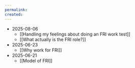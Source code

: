 ```yaml
---
permalink: 
created:
---
```

- 2025-08-06
	- [[Handling my feelings about doing an FRI work test]]
	- [[What actually is the FRI role?]]
- 2025-06-23 
	- [[Why work for FRI]]
- 2025-06-21
	- [[Model of FRI]]